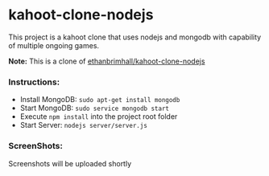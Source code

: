 # kahoot-clone-nodejs
<p>This project is a kahoot clone that uses nodejs and mongodb with capability of multiple ongoing games.</p>
<p><strong>Note:</strong> This is a clone of <a href="https://github.com/ethanbrimhall/kahoot-clone-nodejs">ethanbrimhall/kahoot-clone-nodejs</a></p>
<h3>Instructions:</h3>

- Install MongoDB: `sudo apt-get install mongodb`</li>
- Start MongoDB: `sudo service mongodb start`</li>
-  Execute `npm install` into the project root folder</li>
-  Start Server: `nodejs server/server.js`</li>
</ol>

<h3>ScreenShots:</h3>
Screenshots will be uploaded shortly
